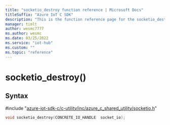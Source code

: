 ```yaml
---                             
title: "socketio_destroy function reference | Microsoft Docs" 
titleSuffix: "Azure IoT C SDK"            
description: "This is the function reference page for the socketio_destroy() function in the Azure IoT C SDK. This SDK is used with Azure IoT Hub and Azure IoT Hub Device Provisioning Service"            
manager: timlt                 
author: wesmc7777              
ms.author: wesmc               
ms.date: 03/25/2022                    
ms.service: "iot-hub"             
ms.custom: ""                
ms.topic: "reference"        
---                            
```


# socketio_destroy()

## Syntax

\#include "[azure-iot-sdk-c/c-utility/inc/azure_c_shared_utility/socketio.h](../socketio-h.md)"  
```C
void socketio_destroy(CONCRETE_IO_HANDLE  socket_io);
```

